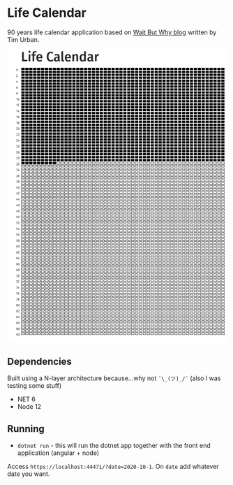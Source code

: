 # Life Calendar

90 years life calendar application based on [Wait But Why blog](https://waitbutwhy.com/2014/05/life-weeks.html) written by Tim Urban.

![Life calendar from 1990](/life-calendar-1990.png)

## Dependencies
Built using a N-layer architecture because...why not `¯\_(ツ)_/¯` (also I was testing some stuff)
- NET 6
- Node 12

## Running
- `dotnet run` - this will run the dotnet app together with the front end application (angular + node)

Access `https://localhost:44471/?date=2020-10-1`. On `date` add whatever date you want.
